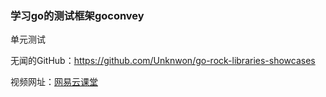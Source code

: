 ### 学习go的测试框架goconvey

单元测试



无闻的GitHub：https://github.com/Unknwon/go-rock-libraries-showcases

视频网址：[网易云课堂](https://study.163.com/course/courseLearn.htm?courseId=510006#/learn/video?lessonId=999114&courseId=510006)

